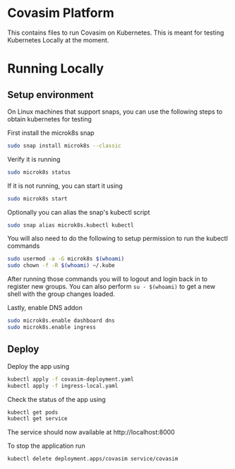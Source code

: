 Covasim Platform
================

This contains files to run Covasim on Kubernetes. This is meant for testing Kubernetes Locally at the moment. 

# Running Locally

## Setup environment

On Linux machines that support snaps, you can use the following steps to obtain kubernetes for testing

First install the microk8s snap

```bash
sudo snap install microk8s --classic
```

Verify it is running

```bash
sudo microk8s status
```

If it is not running, you can start it using
```bash
sudo microk8s start
```

Optionally you can alias the snap's kubectl script
```bash
sudo snap alias microk8s.kubectl kubectl
```


You will also need to do the following to setup permission to run the kubectl commands

```bash
sudo usermod -a -G microk8s $(whoami)
sudo chown -f -R $(whoami) ~/.kube
```

After running those commands you will to logout and login back in to register new groups. You can also perform `su - $(whoami)` to get a new shell with the group changes loaded.

Lastly, enable DNS addon
```bash
sudo microk8s.enable dashboard dns
sudo microk8s.enable ingress
``` 

## Deploy 
Deploy the app using
```bash
kubectl apply -f covasim-deployment.yaml
kubectl apply -f ingress-local.yaml
```

Check the status of the app using
```bash
kubectl get pods
kubectl get service
```

The service should now available at http://localhost:8000

To stop the application run
```bash
kubectl delete deployment.apps/covasim service/covasim
```

